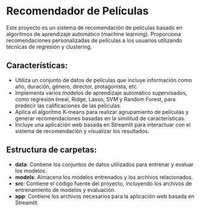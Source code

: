 # Recomendador de Películas

Este proyecto es un sistema de recomendación de películas basado en algoritmos de aprendizaje automático (machine learning). 
Proporciona recomendaciones personalizadas de películas a los usuarios utilizando técnicas de regresión y clustering.

## Características:
- Utiliza un conjunto de datos de películas que incluye información como año, duración, género, director, protagonista, etc.
- Implementa varios modelos de aprendizaje automático supervisados, como regresión lineal, Ridge, Lasso, SVM y Random Forest, para predecir las calificaciones de las películas.
- Aplica el algoritmo K-means para realizar agrupamiento de películas y generar recomendaciones basadas en la similitud de características.
- Incluye una aplicación web basada en Streamlit para interactuar con el sistema de recomendación y visualizar los resultados.

## Estructura de carpetas:
- **data**: Contiene los conjuntos de datos utilizados para entrenar y evaluar los modelos.
- **models**: Almacena los modelos entrenados y los archivos relacionados.
- **src**: Contiene el código fuente del proyecto, incluyendo los archivos de entrenamiento de modelos y evaluación.
- **app**: Contiene los archivos necesarios para la aplicación web basada en Streamlit.

